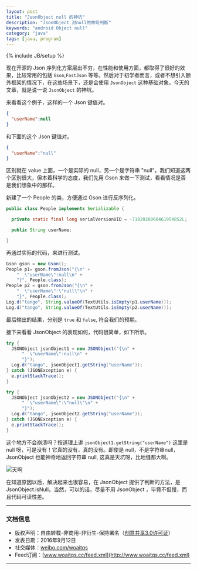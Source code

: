 ```yaml
---
layout: post
title: "JsonObject null 的神坑"
description: "JsonObject 对null的神奇判断"
keywords: "android Object null"
category: "java"
tags: [java, program]
---
```

{% include JB/setup %}

现在开源的 Json 序列化方案层出不穷，在性能和使用方面，都取得了很好的效果，比较常用的包括 `Gson`,`FastJson` 等等。然后对于初学者而言，或者不想引入额外框架的情况下，在这些场景下，还是会使用 `JsonObject` 这种基础对象。今天的文章，就是说一说 `JsonObject` 的神坑。

<!--break-->

来看看这个例子，这样的一个 Json 键值对。

```json
{
  "userName":null
}
```

和下面的这个 Json 键值对。

```json
{
  "userName":"null"
}
```

区别就在 value 上面，一个是实际的 null，另一个是字符串 "null"。我们知道这两个区别很大，但本着科学的态度，我们先用 Gson 来做一下测试，看看情况是否是我们想象中的那样。

新建了一个 People 的类，方便通过 Gson 进行反序列化。

```java
public class People implements Serializable {

  private static final long serialVersionUID = -7182026066461954852L;

  public String userName;

}
```

再通过实际的代码，来进行测试。

```java
Gson gson = new Gson();
People p1= gson.fromJson("{\n" +
    "  \"userName\":null\n" +
    "}", People.class);
People p2 = gson.fromJson("{\n" +
    "  \"userName\":\"null\"\n" +
    "}", People.class);
Log.d("tango", String.valueOf(TextUtils.isEmpty(p1.userName)));
Log.d("tango", String.valueOf(TextUtils.isEmpty(p2.userName)));
```

最后输出的结果，分别是 `true` 和 `false`, 符合我们的预期。

接下来看看 JsonObject 的表现如何，代码很简单，如下所示。

```java
try {
  JSONObject jsonObject1 = new JSONObject("{\n" +
      "  \"userName\":null\n" +
      "}");
  Log.d("tango", jsonObject1.getString("userName"));
} catch (JSONException e) {
  e.printStackTrace();
}

try {
  JSONObject jsonObject2 = new JSONObject("{\n" +
      "  \"userName\":\"null\"\n" +
      "}");
  Log.d("tango", jsonObject2.getString("userName"));
} catch (JSONException e) {
  e.printStackTrace();
}
```

这个地方不会崩溃吗？按道理上讲 `jsonObject1.getString("userName")` 这里是 null 呀，可是没有！它真的没有，真的没有。即使是 null，不是字符串null，JsonObject 也能神奇地返回字符串 null, 这真是天坑呀，比地缝都大啊。

![天啊](http://o8p68x17d.bkt.clouddn.com/wow.webp)

在知道原因以后，解决起来也很容易，在 JsonObject 提供了判断的方法，是 JsonObject.isNull。当然，可以的话，尽量不用 JsonObject ，毕竟不但慢，而且代码可读性差。

------------------------

### 文档信息
* 版权声明：自由转载-非商用-非衍生-保持署名（[创意共享3.0许可证](http://creativecommons.org/licenses/by-nc-nd/3.0/deed.zh)）
* 发表日期：2016年9月12日
* 社交媒体：[weibo.com/woaitqs](http://weibo.com/woaitqs)
* Feed订阅：[www.woaitqs.cc/feed.xml](http://www.woaitqs.cc/feed.xml)

------------------------
